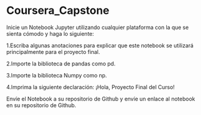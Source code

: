 # Coursera_Capstone

Inicie un Notebook Jupyter utilizando cualquier plataforma con la que se sienta cómodo y haga lo siguiente:


1.Escriba algunas anotaciones para explicar que este notebook se utilizará principalmente para el proyecto final.

2.Importe la biblioteca de pandas como pd.

3.Importe la biblioteca Numpy como np.

4.Imprima la siguiente declaración: ¡Hola, Proyecto Final del Curso!


Envíe el Notebook a su repositorio de Github y envíe un enlace al notebook en su repositorio de Github.
